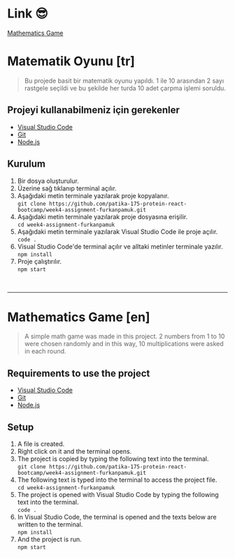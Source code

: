 # Link :sunglasses:

[Mathematics Game](https://mathematicsgame.vercel.app/)

# Matematik Oyunu [tr]
 > Bu projede basit bir matematik oyunu yapıldı.
 > 1 ile 10 arasından 2 sayı rastgele seçildi ve bu şekilde her turda 10 adet çarpma işlemi soruldu.

 

## Projeyi kullanabilmeniz için gerekenler

- [Visual Studio Code](https://code.visualstudio.com/download)
- [Git](https://git-scm.com/downloads)
- [Node.js](https://nodejs.org/en/download/)

## Kurulum

1. Bir dosya oluşturulur.
2. Üzerine sağ tıklanıp terminal açılır.
3. Aşağıdaki metin terminale yazılarak proje kopyalanır. <br>
`git clone https://github.com/patika-175-protein-react-bootcamp/week4-assignment-furkanpamuk.git` 
4. Aşağıdaki metin terminale yazılarak proje dosyasına erişilir.<br>
`cd week4-assignment-furkanpamuk `
5. Aşağıdaki metin terminale yazılarak Visual Studio Code ile proje açılır.  <br>
`code .`
6. Visual Studio Code'de terminal açılır ve alltaki metinler terminale yazılır.<br>
`npm install`
7. Proje çalıştırılır.<br>
`npm start`
    

<br>
<hr>

# Mathematics Game [en]
> A simple math game was made in this project.
> 2 numbers from 1 to 10 were chosen randomly and in this way, 10 multiplications were asked in each round.

## Requirements to use the project

- [Visual Studio Code](https://code.visualstudio.com/download)
- [Git](https://git-scm.com/downloads)
- [Node.js](https://nodejs.org/en/download/)

## Setup

1. A file is created.
2. Right click on it and the terminal opens.
3. The project is copied by typing the following text into the terminal.<br>
    `git clone https://github.com/patika-175-protein-react-bootcamp/week4-assignment-furkanpamuk.git`
4. The following text is typed into the terminal to access the project file.<br>
`cd week4-assignment-furkanpamuk `
5. The project is opened with Visual Studio Code by typing the following text into the terminal.<br>
    `code .`
6. In Visual Studio Code, the terminal is opened and the texts below are written to the terminal.<br>
`npm install`
7. And the project is run.<br>
`npm start`
